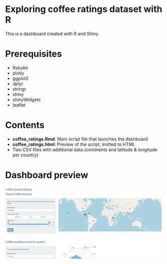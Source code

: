 # Exploring coffee ratings dataset with R
This is a dashboard created with R and Shiny. 

# Prerequisites
- Rstudio
- plotly
- ggplot2
- dplyr
- stringr
- shiny
- shinyWidgets
- leaflet

# Contents
- **coffee_ratings.Rmd**: Main script file that launches the dashboard
- **coffee_ratings.html**: Preview of the script, knitted to HTML
- Two CSV files with additional data (continents and latitude & longitude per country)

# Dashboard preview
![Dashboard preview](dashboard.png)
